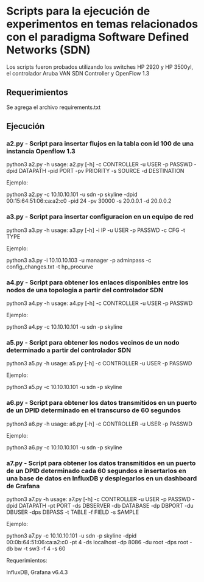 # Scripts para la ejecución de experimentos en temas relacionados con el paradigma Software Defined Networks (SDN)

Los scripts fueron probados utilizando los switches HP 2920 y HP 3500yl, el controlador Aruba VAN SDN Controller y OpenFlow 1.3


## Requerimientos

Se agrega el archivo requirements.txt

## Ejecución

### a2.py - Script para insertar flujos en la tabla con id 100 de una instancia Openflow 1.3

python3 a2.py -h
usage: a2.py [-h] -c CONTROLLER -u USER -p PASSWD -dpid DATAPATH -pid PORT -pv
             PRIORITY -s SOURCE -d DESTINATION

Ejemplo:

python3 a2.py -c 10.10.10.101 -u sdn -p skyline -dpid 00:15:64:51:06:ca:a2:c0 -pid 24 -pv 30000 -s 20.0.0.1 -d 20.0.0.2


### a3.py - Script para insertar configuracion en un equipo de red

python3 a3.py -h
usage: a3.py [-h] -i IP -u USER -p PASSWD -c CFG -t TYPE

Ejemplo:

python3 a3.py -i 10.10.10.103 -u manager -p adminpass -c config_changes.txt -t hp_procurve


### a4.py - Script para obtener los enlaces disponibles entre los nodos de una topologia a partir del controlador SDN

python3 a4.py -h
usage: a4.py [-h] -c CONTROLLER -u USER -p PASSWD

Ejemplo:

python3 a4.py -c 10.10.10.101 -u sdn -p skyline

### a5.py - Script para obtener los nodos vecinos de un nodo determinado a partir del controlador SDN

python3 a5.py -h
usage: a5.py [-h] -c CONTROLLER -u USER -p PASSWD

Ejemplo:

python3 a5.py -c 10.10.10.101 -u sdn -p skyline

### a6.py - Script para obtener los datos transmitidos en un puerto de un DPID determinado en el transcurso de 60 segundos

python3 a6.py -h
usage: a6.py [-h] -c CONTROLLER -u USER -p PASSWD

Ejemplo:

python3 a6.py -c 10.10.10.101 -u sdn -p skyline

### a7.py - Script para obtener los datos transmitidos en un puerto de un DPID determinado cada 60 segundos e insertarlos en una base de datos en InfluxDB y desplegarlos en un dashboard de Grafana


python3 a7.py -h
usage: a7.py [-h] -c CONTROLLER -u USER -p PASSWD -dpid DATAPATH -pt PORT -ds
             DBSERVER -db DATABASE -dp DBPORT -du DBUSER -dps DBPASS -t TABLE
             -f FIELD -s SAMPLE

Ejemplo:

python3 a7.py -c 10.10.10.101 -u sdn -p skyline -dpid 00:0b:64:51:06:ca:a2:c0 -pt 4 -ds localhost -dp 8086 -du root -dps root -db bw -t sw3 -f 4 -s 60

Requerimientos:

InfluxDB, Grafana v6.4.3 